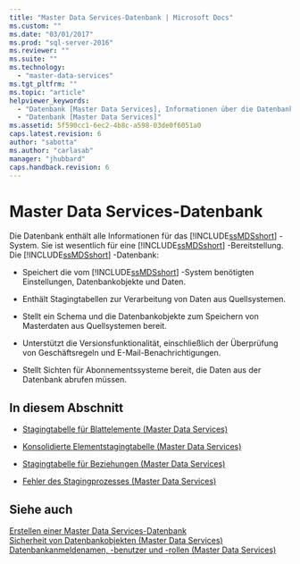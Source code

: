 ```yaml
---
title: "Master Data Services-Datenbank | Microsoft Docs"
ms.custom: ""
ms.date: "03/01/2017"
ms.prod: "sql-server-2016"
ms.reviewer: ""
ms.suite: ""
ms.technology: 
  - "master-data-services"
ms.tgt_pltfrm: ""
ms.topic: "article"
helpviewer_keywords: 
  - "Datenbank [Master Data Services], Informationen über die Datenbank"
  - "Datenbank [Master Data Services]"
ms.assetid: 5f590cc1-6ec2-4b8c-a598-03de0f6051a0
caps.latest.revision: 6
author: "sabotta"
ms.author: "carlasab"
manager: "jhubbard"
caps.handback.revision: 6
---
```

# Master Data Services-Datenbank
  Die Datenbank enthält alle Informationen für das [!INCLUDE[ssMDSshort](../includes/ssmdsshort-md.md)] -System. Sie ist wesentlich für eine [!INCLUDE[ssMDSshort](../includes/ssmdsshort-md.md)] -Bereitstellung. Die [!INCLUDE[ssMDSshort](../includes/ssmdsshort-md.md)] -Datenbank:  
  
-   Speichert die vom [!INCLUDE[ssMDSshort](../includes/ssmdsshort-md.md)] -System benötigten Einstellungen, Datenbankobjekte und Daten.  
  
-   Enthält Stagingtabellen zur Verarbeitung von Daten aus Quellsystemen.  
  
-   Stellt ein Schema und die Datenbankobjekte zum Speichern von Masterdaten aus Quellsystemen bereit.  
  
-   Unterstützt die Versionsfunktionalität, einschließlich der Überprüfung von Geschäftsregeln und E-Mail-Benachrichtigungen.  
  
-   Stellt Sichten für Abonnementssysteme bereit, die Daten aus der Datenbank abrufen müssen.  
  
## In diesem Abschnitt  
  
-   [Stagingtabelle für Blattelemente &#40;Master Data Services&#41;](../master-data-services/leaf-member-staging-table-master-data-services.md)  
  
-   [Konsolidierte Elementstagingtabelle &#40;Master Data Services&#41;](../master-data-services/consolidated-member-staging-table-master-data-services.md)  
  
-   [Stagingtabelle für Beziehungen &#40;Master Data Services&#41;](../master-data-services/relationship-staging-table-master-data-services.md)  
  
-   [Fehler des Stagingprozesses &#40;Master Data Services&#41;](../master-data-services/staging-process-errors-master-data-services.md)  
  
## Siehe auch  
 [Erstellen einer Master Data Services-Datenbank](../master-data-services/install-windows/create-a-master-data-services-database.md)   
 [Sicherheit von Datenbankobjekten &#40;Master Data Services&#41;](../master-data-services/database-object-security-master-data-services.md)   
 [Datenbankanmeldenamen, -benutzer und -rollen &#40;Master Data Services&#41;](../master-data-services/database-logins-users-and-roles-master-data-services.md)  
  
  